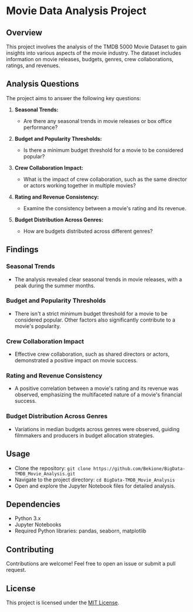 # Movie Data Analysis Project

## Overview

This project involves the analysis of the TMDB 5000 Movie Dataset to gain insights into various aspects of the movie industry. The dataset includes information on movie releases, budgets, genres, crew collaborations, ratings, and revenues.

## Analysis Questions

The project aims to answer the following key questions:

1. **Seasonal Trends:**
   - Are there any seasonal trends in movie releases or box office performance?

2. **Budget and Popularity Thresholds:**
   - Is there a minimum budget threshold for a movie to be considered popular?

3. **Crew Collaboration Impact:**
   - What is the impact of crew collaboration, such as the same director or actors working together in multiple movies?

4. **Rating and Revenue Consistency:**
   - Examine the consistency between a movie's rating and its revenue.

5. **Budget Distribution Across Genres:**
   - How are budgets distributed across different genres?

## Findings

### Seasonal Trends
- The analysis revealed clear seasonal trends in movie releases, with a peak during the summer months.

### Budget and Popularity Thresholds
- There isn't a strict minimum budget threshold for a movie to be considered popular. Other factors also significantly contribute to a movie's popularity.

### Crew Collaboration Impact
- Effective crew collaboration, such as shared directors or actors, demonstrated a positive impact on movie success.

### Rating and Revenue Consistency
- A positive correlation between a movie's rating and its revenue was observed, emphasizing the multifaceted nature of a movie's financial success.

### Budget Distribution Across Genres
- Variations in median budgets across genres were observed, guiding filmmakers and producers in budget allocation strategies.

## Usage

- Clone the repository: `git clone https://github.com/Bekione/BigData-TMDB_Movie_Analysis.git`
- Navigate to the project directory: `cd BigData-TMDB_Movie_Analysis`
- Open and explore the Jupyter Notebook files for detailed analysis.

## Dependencies

- Python 3.x
- Jupyter Notebooks
- Required Python libraries: pandas, seaborn, matplotlib

## Contributing

Contributions are welcome! Feel free to open an issue or submit a pull request.

## License

This project is licensed under the [MIT License](LICENSE).
